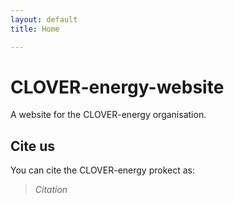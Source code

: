 ```yaml
---
layout: default
title: Home

---
```


# CLOVER-energy-website
A website for the CLOVER-energy organisation.

## Cite us

You can cite the CLOVER-energy prokect as:
> *Citation*
